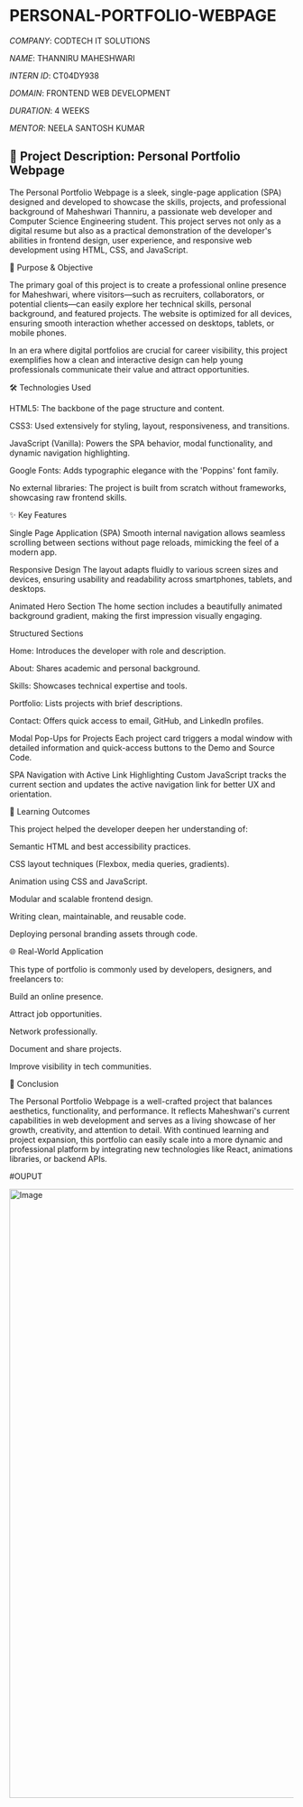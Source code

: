 # PERSONAL-PORTFOLIO-WEBPAGE

*COMPANY*: CODTECH IT SOLUTIONS

*NAME*: THANNIRU MAHESHWARI

*INTERN ID*: CT04DY938

*DOMAIN*: FRONTEND WEB DEVELOPMENT

*DURATION*: 4 WEEKS

*MENTOR*: NEELA SANTOSH KUMAR

## 📄 Project Description: Personal Portfolio Webpage 

The Personal Portfolio Webpage is a sleek, single-page application (SPA) designed and developed to showcase the skills, projects, and professional background of Maheshwari Thanniru, a passionate web developer and Computer Science Engineering student. This project serves not only as a digital resume but also as a practical demonstration of the developer's abilities in frontend design, user experience, and responsive web development using HTML, CSS, and JavaScript.

🎯 Purpose & Objective

The primary goal of this project is to create a professional online presence for Maheshwari, where visitors—such as recruiters, collaborators, or potential clients—can easily explore her technical skills, personal background, and featured projects. The website is optimized for all devices, ensuring smooth interaction whether accessed on desktops, tablets, or mobile phones.

In an era where digital portfolios are crucial for career visibility, this project exemplifies how a clean and interactive design can help young professionals communicate their value and attract opportunities.

🛠️ Technologies Used

HTML5: The backbone of the page structure and content.

CSS3: Used extensively for styling, layout, responsiveness, and transitions.

JavaScript (Vanilla): Powers the SPA behavior, modal functionality, and dynamic navigation highlighting.

Google Fonts: Adds typographic elegance with the 'Poppins' font family.

No external libraries: The project is built from scratch without frameworks, showcasing raw frontend skills.

✨ Key Features

Single Page Application (SPA)
Smooth internal navigation allows seamless scrolling between sections without page reloads, mimicking the feel of a modern app.

Responsive Design
The layout adapts fluidly to various screen sizes and devices, ensuring usability and readability across smartphones, tablets, and desktops.

Animated Hero Section
The home section includes a beautifully animated background gradient, making the first impression visually engaging.

Structured Sections

Home: Introduces the developer with role and description.

About: Shares academic and personal background.

Skills: Showcases technical expertise and tools.

Portfolio: Lists projects with brief descriptions.

Contact: Offers quick access to email, GitHub, and LinkedIn profiles.

Modal Pop-Ups for Projects
Each project card triggers a modal window with detailed information and quick-access buttons to the Demo and Source Code.

SPA Navigation with Active Link Highlighting
Custom JavaScript tracks the current section and updates the active navigation link for better UX and orientation.

🧠 Learning Outcomes

This project helped the developer deepen her understanding of:

Semantic HTML and best accessibility practices.

CSS layout techniques (Flexbox, media queries, gradients).

Animation using CSS and JavaScript.

Modular and scalable frontend design.

Writing clean, maintainable, and reusable code.

Deploying personal branding assets through code.

🌐 Real-World Application

This type of portfolio is commonly used by developers, designers, and freelancers to:

Build an online presence.

Attract job opportunities.

Network professionally.

Document and share projects.

Improve visibility in tech communities.

📌 Conclusion

The Personal Portfolio Webpage is a well-crafted project that balances aesthetics, functionality, and performance. It reflects Maheshwari's current capabilities in web development and serves as a living showcase of her growth, creativity, and attention to detail. With continued learning and project expansion, this portfolio can easily scale into a more dynamic and professional platform by integrating new technologies like React, animations libraries, or backend APIs.

#OUPUT

<img width="1920" height="1080" alt="Image" src="https://github.com/user-attachments/assets/9b4a319f-0773-4d3a-be56-9481778d100f" />
